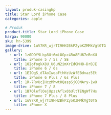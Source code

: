 ```yaml
---
layout: produk-casinghp
title: Star Lord iPhone Case
categories: apple

# Produk
product-title: Star Lord iPhone Case
harga: 90000
sku: hn-5399
image-drive: 1uV7KR_wjrTI9HH2BkPZyoKZMMkVgt0TG
gallery:
  - url: 1z0D9Y9Lbp8Ut6mLOGpz4Ro8EU67eRnXU
    title: iPhone 5 / 5s / SE
  - url: 1OIofogkX8U_U6uN2imXrEdGMH8-DrBJE
    title: iPhone 6 / 6s
  - url: 1EIOgS_dTAoIwqaFthHzUzWfEBdvaz5Et
    title: iPhone 6 Plus / 6s Plus
  - url: 1R-7RvUcIHczMhwt0QaspSjC0NAry-1wO
    title: iPhone 7 / 8
  - url: 1B7QleflOejUpzzAflx0bUltTENgWf7Hs
    title: iPhone 7 Plus / 8 Plus
  - url: 1uV7KR_wjrTI9HH2BkPZyoKZMMkVgt0TG
    title: iPhone X
---
```

